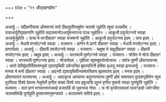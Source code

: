 +++
title = "१९ औद्ग्रहणहोमः"

+++

अध्वर्युः :- यद्दीक्षणीयाया ध्रौवमाज्यं ततो दीक्षाहुतीस्स्रुवेण चतस्रो जुहोति स्रुचा पञ्चमीम् । यत्राध्वर्युरौद्ग्रहणानि जुहोति तद्यजमानोऽध्वर्युमन्वारभ्य पञ्च जुहोति१ । आकूत्यै प्रयुजेऽग्नये स्वाहा अध्वर्युर्जुहोति । वाचा मे वाग्दीक्षताꣳ स्वाहा यजमानो जुहोति । आकूत्यै प्रयुजेऽग्नय इदम् । वाच इदम् । अध्वर्युः :- मेधायै मनसेऽग्नये स्वाहा । यजमानः - प्राणेन मे प्राणो दीक्षताꣳ स्वाहा । मेधायै मनसेऽग्नय इदम् । प्राणायेदम् । अध्वर्युः :- दीक्षायै तपसेऽग्नये स्वाहा । यजमानः - चक्षुषा मे चक्षुर्दीक्षताꣳ स्वाहा । दीक्षायै तपसेऽग्नय इदम् । चक्षुष इदम् । अध्वर्युः :- सरस्वत्यै पूष्णेऽग्नये स्वाहा । यजमानः - श्रोत्रेण मे श्रोत्रं दीक्षताꣳ स्वाहा । सरस्वत्यै पूष्णेऽग्नय इदम् । श्रोत्रायेदम् । गृहीत्वा स्रुक्स्रुवयोर्व्यत्यासः । सर्वत्र तूष्णीं ध्रौवाप्यायनम् । आपो देवीर्बृहतीर्विश्वशम्भुवो द्यावापृथिवी उर्वन्तरिक्षं बृहस्पतिर्नो हविषा वृधातु स्वाहा इत्यध्वर्युः । यजमानः - मनसा मे मनो दीक्षताꣳ स्वाहा । अद्भ्यो द्यावापृथिवीभ्यामंतरिक्षाय बृहस्पतय इदम् । मनस इदम् । ध्रौवाप्यायनं याजमानम् । अध्वर्युः :- अष्टकृत्व आप्याय्य चतुरनाप्याय्य तूष्णीं ध्रौवं समापयन् द्वादशगृहीतेन स्रुचं पूरयित्वा विश्वे देवस्य नेतुर्मर्तो वृणीत सख्यं विश्वे राय इषुध्यसि द्युम्नं वृणीत पुष्यसे स्वाहा पूर्णाहुतिं जुहोति । यजमानः - वातं प्राणं मनसान्वारभामहे प्रजापतिं यो भुवनस्य गोपाः । स नो मृत्योस्त्रायतां पात्वꣳहसो ज्योग्जीवा जरामशीमहि पूर्णाहुतिं हूयमानामनुमन्त्रयते । कालात्मने सवित्रे इदम् ।
